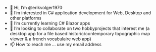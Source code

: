 - 👋 Hi, I’m @erikvolger1970
- 👀 I’m interested in C# application development for Web, Desktop and other platforms
- 🌱 I’m currently learning C# Blazor apps
- 💞️ I’m looking to collaborate on two hobbyprojects that interest me (a desktop app for a file based historic/contemporary topographic map viewer & a french vocabulaire web app)
- 📫 How to reach me ... use my email address

<!---
erikvolger1970/erikvolger1970 is a ✨ special ✨ repository because its `README.md` (this file) appears on your GitHub profile.
You can click the Preview link to take a look at your changes.
--->
